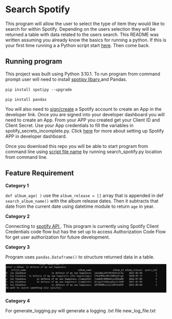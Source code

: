 # Search Spotify 
This program will allow the user to select the type of item they would like to search for within Spotify. Depending on the users selection they will be returned a table with data related to the users search. This README was written assuming you already know the basics for running a python. If this is your first time running a a Python script start [here](https://realpython.com/run-python-scripts/#using-the-python-command). Then come back. 

## Running program 
This project was built using Python 3.10.1.
To run program from command prompt user will need to install [spotipy libary](https://spotipy.readthedocs.io/en/2.19.0/#installation),and  Pandas. 

`pip install spotipy --upgrade`

`pip install pandas`

You will also need to [sign/create](https://developer.spotify.com/dashboard/) a Spotify account to create an App in the developer link. Once you are signed into your developer dashboard you will need to create an App. From your APP you created get your Client ID and Client Secret. Use your App credentials to fill the variables in spotify_secrets_incomplete.py. Click [here](https://developer.spotify.com/documentation/web-api/quick-start/) for more about setting up Spotify APP in developer dashboard. 


Once you download this repo you will be able to start program from command line using [script file name](https://realpython.com/run-python-scripts/#using-the-script-filename) by running search_spotify.py location from command line. 

## Feature Requirement 
**Category 1** 

`def album_age( )` use the `album_release = []` array that is appended in def `search_album_name()` with the album release dates. Then it subtracts that date from the current date using datetime module to return  `age` in year. 

**Category 2** 

Connecting to [spotify API ](https://developer.spotify.com/documentation/web-api/reference/#/operations/search). This program is currently using Spotify Client Credentials code flow but has the set up to access Authorization Code Flow for get user authorization for future development. 

**Category 3** 

Program uses `pandas.Dataframe()` to structure returned data in a table.


![Table example](https://github.com/Cgeorge11/spotify_project/blob/main/images/Example_table_output.JPG) 

**Category 4** 

For generate_logging.py  will generate a logging .txt file new_log_file.txt 
